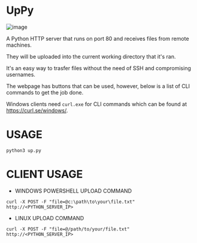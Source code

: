 # UpPy


![image](https://github.com/user-attachments/assets/c5386554-5fb1-4d26-89cc-b646dc03f754)


A Python HTTP server that runs on port 80 and receives files from remote machines.

They will be uploaded into the current working directory that it's ran.

It's an easy way to trasfer files without the need of SSH and compromising usernames.

The webpage has buttons that can be used, however, below is a list of CLI commands to get the job done.

Windows clients need `curl.exe` for CLI commands which can be found at https://curl.se/windows/.

# USAGE
```
python3 up.py
```


# CLIENT USAGE
- WINDOWS POWERSHELL UPLOAD COMMAND
```
curl -X POST -F "file=@c:\path\to\your\file.txt" http://<PYTHON_SERVER_IP>
```

- LINUX UPLOAD COMMAND
```
curl -X POST -F "file=@/path/to/your/file.txt" http://<PYTHON_SERVER_IP>
```
